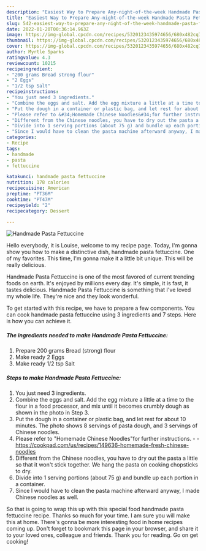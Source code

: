 ```yaml
---
description: "Easiest Way to Prepare Any-night-of-the-week Handmade Pasta Fettuccine"
title: "Easiest Way to Prepare Any-night-of-the-week Handmade Pasta Fettuccine"
slug: 542-easiest-way-to-prepare-any-night-of-the-week-handmade-pasta-fettuccine
date: 2022-01-20T00:36:14.963Z
image: https://img-global.cpcdn.com/recipes/5320123435974656/680x482cq70/handmade-pasta-fettuccine-recipe-main-photo.jpg
thumbnail: https://img-global.cpcdn.com/recipes/5320123435974656/680x482cq70/handmade-pasta-fettuccine-recipe-main-photo.jpg
cover: https://img-global.cpcdn.com/recipes/5320123435974656/680x482cq70/handmade-pasta-fettuccine-recipe-main-photo.jpg
author: Myrtle Sparks
ratingvalue: 4.3
reviewcount: 10215
recipeingredient:
- "200 grams Bread strong flour"
- "2 Eggs"
- "1/2 tsp Salt"
recipeinstructions:
- "You just need 3 ingredients."
- "Combine the eggs and salt. Add the egg mixture a little at a time to the flour in a food processor, and mix until it becomes crumbly dough as shown in the photo in Step 3."
- "Put the dough in a container or plastic bag, and let rest for about 10 minutes. The photo shows 8 servings of pasta dough, and 3 servings of Chinese noodles."
- "Please refer to &#34;Homemade Chinese Noodles&#34;for further instructions.  https://cookpad.com/us/recipes/149636-homemade-fresh-chinese-noodles"
- "Different from the Chinese noodles, you have to dry out the pasta a little so that it won&#39;t stick together. We hang the pasta on cooking chopsticks to dry."
- "Divide into 1 serving portions (about 75 g) and bundle up each portion in a container."
- "Since I would have to clean the pasta machine afterward anyway, I made Chinese noodles as well."
categories:
- Recipe
tags:
- handmade
- pasta
- fettuccine

katakunci: handmade pasta fettuccine 
nutrition: 178 calories
recipecuisine: American
preptime: "PT36M"
cooktime: "PT47M"
recipeyield: "2"
recipecategory: Dessert

---
```



![Handmade Pasta Fettuccine](https://img-global.cpcdn.com/recipes/5320123435974656/680x482cq70/handmade-pasta-fettuccine-recipe-main-photo.jpg)

Hello everybody, it is Louise, welcome to my recipe page. Today, I'm gonna show you how to make a distinctive dish, handmade pasta fettuccine. One of my favorites. This time, I'm gonna make it a little bit unique. This will be really delicious.



Handmade Pasta Fettuccine is one of the most favored of current trending foods on earth. It's enjoyed by millions every day. It's simple, it is fast, it tastes delicious. Handmade Pasta Fettuccine is something that I've loved my whole life. They're nice and they look wonderful.


To get started with this recipe, we have to prepare a few components. You can cook handmade pasta fettuccine using 3 ingredients and 7 steps. Here is how you can achieve it.

<!--inarticleads1-->

##### The ingredients needed to make Handmade Pasta Fettuccine:

1. Prepare 200 grams Bread (strong) flour
1. Make ready 2 Eggs
1. Make ready 1/2 tsp Salt




<!--inarticleads2-->

##### Steps to make Handmade Pasta Fettuccine:

1. You just need 3 ingredients.
1. Combine the eggs and salt. Add the egg mixture a little at a time to the flour in a food processor, and mix until it becomes crumbly dough as shown in the photo in Step 3.
1. Put the dough in a container or plastic bag, and let rest for about 10 minutes. The photo shows 8 servings of pasta dough, and 3 servings of Chinese noodles.
1. Please refer to &#34;Homemade Chinese Noodles&#34;for further instructions. -  - https://cookpad.com/us/recipes/149636-homemade-fresh-chinese-noodles
1. Different from the Chinese noodles, you have to dry out the pasta a little so that it won&#39;t stick together. We hang the pasta on cooking chopsticks to dry.
1. Divide into 1 serving portions (about 75 g) and bundle up each portion in a container.
1. Since I would have to clean the pasta machine afterward anyway, I made Chinese noodles as well.




So that is going to wrap this up with this special food handmade pasta fettuccine recipe. Thanks so much for your time. I am sure you will make this at home. There's gonna be more interesting food in home recipes coming up. Don't forget to bookmark this page in your browser, and share it to your loved ones, colleague and friends. Thank you for reading. Go on get cooking!
